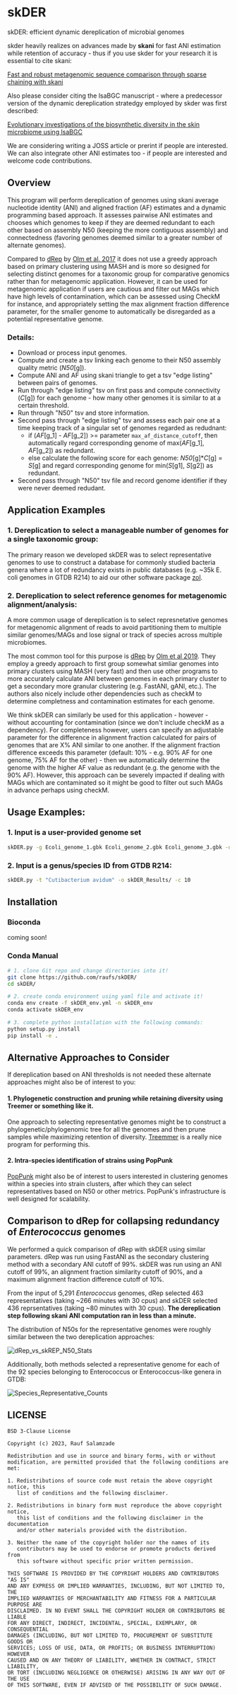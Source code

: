 # skDER

skDER: efficient dynamic dereplication of microbial genomes

skder heavily realizes on advances made by **skani** for fast ANI estimation while retention of accuracy - thus if you use skder for your research it is essential to cite skani:

[Fast and robust metagenomic sequence comparison through sparse chaining with skani](https://www.biorxiv.org/content/10.1101/2023.01.18.524587v2)

Also please consider citing the lsaBGC manuscript - where a predecessor version of the dynamic dereplication stratedgy employed by skder was first described:

[Evolutionary investigations of the biosynthetic diversity in the skin microbiome using lsaBGC](https://www.ncbi.nlm.nih.gov/pmc/articles/PMC10210951/)

We are considering writing a JOSS article or prerint if people are interested. We can also integrate other ANI estimates too - if people are interested and welcome code contributions.

## Overview

This program will perform dereplication of genomes using skani average nucleotide identity (ANI) and aligned fraction (AF) 
estimates and a dynamic programming based approach. It assesses pairwise ANI estimates and chooses which genomes to keep 
if they are deemed redundant to each other based on assembly N50 (keeping the more contiguous assembly) and connectedness 
(favoring genomes deemed similar to a greater number of alternate genomes). 
    
Compared to [dRep](https://github.com/MrOlm/drep) by [Olm et al. 2017](https://www.nature.com/articles/ismej2017126) 
it does not use a greedy approach based on primary clustering using MASH and is more so designed for selecting distinct
genomes for a taxonomic group for comparative genomics rather than for metagenomic application. However, it can be used 
for metagenomic application if users are cautious and filter out MAGs which have high levels of contamination, which can 
be assessed using CheckM for instance, and appropriately setting the max alignment fraction difference parameter, for the 
smaller genome to automatically be disregarded as a potential representative genome.

### Details:

- Download or process input genomes. 
- Compute and create a tsv linking each genome to their N50 assembly quality metric (_N50_[g]). 
- Compute ANI and AF using skani triangle to get a tsv "edge listing" between pairs of genomes.
- Run through "edge listing" tsv on first pass and compute connectivity (_C_[g]) for each genome - how many other genomes it is similar to at a certain threshold.
- Run through "N50" tsv and store information.
- Second pass through "edge listing" tsv and assess each pair one at a time keeping track of a singular set of genomes regarded as redudnant:
    - if (_AF_[g_1] - _AF_[g_2]) >= parameter `max_af_distance_cutoff`, then automatically regard corresponding genome of max(_AF_[g_1], _AF_[g_2]) as redundant.
    - else calculate the following score for each genome: _N50_[g]*_C_[g] = _S_[g] and regard corresponding genome for min(_S_[g1], _S_[g2]) as redundant.
- Second pass through "N50" tsv file and record genome identifier if they were never deemed redudant.
    
## Application Examples

### 1. Dereplication to select a manageable number of genomes for a single taxonomic group:

The primary reason we developed skDER was to select representative genomes to use to construct a database for commonly studied bacteria genera where a lot of redundancy exists in public databases (e.g. ~35k E. coli genomes in GTDB R214) to aid our other software package [zol](https://github.com/Kalan-Lab/zol).

### 2. Dereplication to select reference genomes for metagenomic alignment/analysis:

A more common usage of dereplication is to select represnetative genomes for metagenomic alignment of reads to avoid partitioning them to multiple similar genomes/MAGs and lose signal or track of species across multiple microbiomes. 

The most common tool for this purpose is [dRep](https://github.com/MrOlm/drep) by [Olm et al 2019](https://www.nature.com/articles/ismej2017126). They employ a greedy approach to first group somewhat simliar genomes into primary clusters using MASH (very fast) and then use other programs to more accurately calculate ANI between genomes in each primary cluster to get a secondary more granular clustering (e.g. FastANI, gANI, etc.). The authors also nicely include other dependencies such as checkM to determine completness and contamination estimates for each genome. 

We think skDER can similarly be used for this application - however - without accounting for contamination (since we don't include checkM as a dependency). For completeness however, users can specify an adjustable parameter for the difference in alignment fraction calculated for pairs of genomes that are X% ANI similar to one another. If the alignment fraction difference exceeds this parameter (default: 10% - e.g. 90% AF for one genome, 75% AF for the other) - then we automatically determine the genome with the higher AF value as redundant (e.g. the genome with the 90% AF). However, this approach can be severely impacted if dealing with MAGs which are contaminated so it might be good to filter out such MAGs in advance perhaps using checkM.

## Usage Examples:

### 1. Input is a user-provided genome set

```bash
skDER.py -g Ecoli_genome_1.gbk Ecoli_genome_2.gbk Ecoli_genome_3.gbk -o skDER_Results/ -c 10
```

### 2. Input is a genus/species ID from GTDB R214:

```bash
skDER.py -t "Cutibacterium avidum" -o skDER_Results/ -c 10
```

## Installation

### Bioconda

coming soon!

### Conda Manual

```bash
# 1. clone Git repo and change directories into it!
git clone https://github.com/raufs/skDER/
cd skDER/

# 2. create conda environment using yaml file and activate it!
conda env create -f skDER_env.yml -n skDER_env
conda activate skDER_env

# 3. complete python installation with the following commands:
python setup.py install
pip install -e .
```

## Alternative Approaches to Consider

If dereplication based on ANI thresholds is not needed these alternate approaches might also be of interest to you:

#### 1. Phylogenetic construction and pruning while retaining diversity using Treemer or something like it.

One approach to selecting representative genomes might be to construct a phylogenetic/phylogenomic tree for all the genomes and then prune samples while maximizing retention of diversity. [Treemmer](https://bmcbioinformatics.biomedcentral.com/articles/10.1186/s12859-018-2164-8) is a really nice program for performing this.

#### 2. Intra-species identification of strains using PopPunk 

[PopPunk](https://genome.cshlp.org/content/early/2019/01/16/gr.241455.118) might also be of interest to users interested in clustering genomes within a species into strain clusters, after which they can select representatives based on N50 or other metrics. PopPunk's infrastructure is well designed for scalability.

## Comparison to dRep for collapsing redundancy of _Enterococcus_ genomes

We performed a quick comparison of dRep with skDER using similar parameters. dRep was run using FastANI as the secondary clustering method with a secondary ANI cutoff of 99%. skDER was run using an ANI cutoff of 99%, an alignment fraction similarity cutoff of 90%, and a maximum alignment fraction difference cutoff of 10%. 

From the input of 5,291 _Enterococcus_ genomes, dRep selected 463 representatives (taking ~266 minutes with 30 cpus) and skDER selected 436 reprsentatives (taking ~80 minutes with 30 cpus). **The dereplication step following skani ANI computation ran in less than a minute.**

The distribution of N50s for the representative genomes were roughly similar between the two dereplication approaches:

![dRep_vs_skREP_N50_Stats](https://github.com/raufs/skDER/assets/4260723/1e804e06-c835-4338-b444-2068b8e3ed1e)

Additionally, both methods selected a representative genome for each of the 92 species belonging to Enterococcus or Enterococcus-like genera in GTDB:

![Species_Representative_Counts](https://github.com/raufs/skDER/assets/4260723/ac5008cc-dd38-4201-8346-9eb2398b0887)

## LICENSE

```
BSD 3-Clause License

Copyright (c) 2023, Rauf Salamzade

Redistribution and use in source and binary forms, with or without
modification, are permitted provided that the following conditions are met:

1. Redistributions of source code must retain the above copyright notice, this
   list of conditions and the following disclaimer.

2. Redistributions in binary form must reproduce the above copyright notice,
   this list of conditions and the following disclaimer in the documentation
   and/or other materials provided with the distribution.

3. Neither the name of the copyright holder nor the names of its
   contributors may be used to endorse or promote products derived from
   this software without specific prior written permission.

THIS SOFTWARE IS PROVIDED BY THE COPYRIGHT HOLDERS AND CONTRIBUTORS "AS IS"
AND ANY EXPRESS OR IMPLIED WARRANTIES, INCLUDING, BUT NOT LIMITED TO, THE
IMPLIED WARRANTIES OF MERCHANTABILITY AND FITNESS FOR A PARTICULAR PURPOSE ARE
DISCLAIMED. IN NO EVENT SHALL THE COPYRIGHT HOLDER OR CONTRIBUTORS BE LIABLE
FOR ANY DIRECT, INDIRECT, INCIDENTAL, SPECIAL, EXEMPLARY, OR CONSEQUENTIAL
DAMAGES (INCLUDING, BUT NOT LIMITED TO, PROCUREMENT OF SUBSTITUTE GOODS OR
SERVICES; LOSS OF USE, DATA, OR PROFITS; OR BUSINESS INTERRUPTION) HOWEVER
CAUSED AND ON ANY THEORY OF LIABILITY, WHETHER IN CONTRACT, STRICT LIABILITY,
OR TORT (INCLUDING NEGLIGENCE OR OTHERWISE) ARISING IN ANY WAY OUT OF THE USE
OF THIS SOFTWARE, EVEN IF ADVISED OF THE POSSIBILITY OF SUCH DAMAGE.
```
